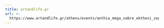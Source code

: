 ```yaml
---
title: artandlife.gr
url: >-
  https://www.artandlife.gr/athens/events/anthia_mega_xabre_ekthesi_zografikis_esy_ti_blepeis_what_do_you_see
---
```



